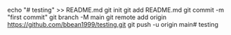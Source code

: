 echo "# testing" >> README.md
git init
git add README.md
git commit -m "first commit"
git branch -M main
git remote add origin https://github.com/bbean1999/testing.git
git push -u origin main# testing

